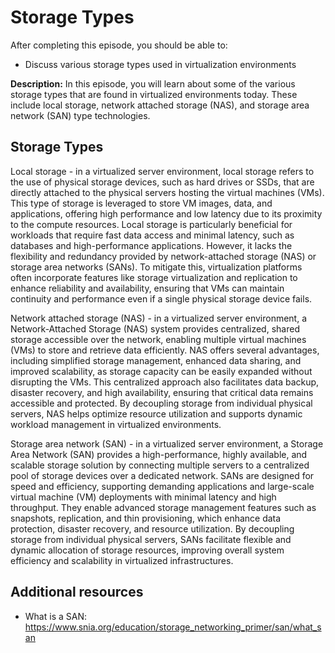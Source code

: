 # Storage Types

After completing this episode, you should be able to:

+ Discuss various storage types used in virtualization environments   

**Description:** In this episode, you will learn about some of the various storage types that are found in virtualized environments today. These include local storage, network attached storage (NAS), and storage area network (SAN) type technologies.       

## Storage Types      

Local storage - in a virtualized server environment, local storage refers to the use of physical storage devices, such as hard drives or SSDs, that are directly attached to the physical servers hosting the virtual machines (VMs). This type of storage is leveraged to store VM images, data, and applications, offering high performance and low latency due to its proximity to the compute resources. Local storage is particularly beneficial for workloads that require fast data access and minimal latency, such as databases and high-performance applications. However, it lacks the flexibility and redundancy provided by network-attached storage (NAS) or storage area networks (SANs). To mitigate this, virtualization platforms often incorporate features like storage virtualization and replication to enhance reliability and availability, ensuring that VMs can maintain continuity and performance even if a single physical storage device fails.

Network attached storage (NAS) - in a virtualized server environment, a Network-Attached Storage (NAS) system provides centralized, shared storage accessible over the network, enabling multiple virtual machines (VMs) to store and retrieve data efficiently. NAS offers several advantages, including simplified storage management, enhanced data sharing, and improved scalability, as storage capacity can be easily expanded without disrupting the VMs. This centralized approach also facilitates data backup, disaster recovery, and high availability, ensuring that critical data remains accessible and protected. By decoupling storage from individual physical servers, NAS helps optimize resource utilization and supports dynamic workload management in virtualized environments.

Storage area network (SAN) - in a virtualized server environment, a Storage Area Network (SAN) provides a high-performance, highly available, and scalable storage solution by connecting multiple servers to a centralized pool of storage devices over a dedicated network. SANs are designed for speed and efficiency, supporting demanding applications and large-scale virtual machine (VM) deployments with minimal latency and high throughput. They enable advanced storage management features such as snapshots, replication, and thin provisioning, which enhance data protection, disaster recovery, and resource utilization. By decoupling storage from individual physical servers, SANs facilitate flexible and dynamic allocation of storage resources, improving overall system efficiency and scalability in virtualized infrastructures.

## Additional resources

+ What is a SAN: <https://www.snia.org/education/storage_networking_primer/san/what_san>